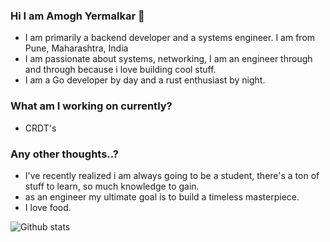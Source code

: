 ### Hi I am Amogh Yermalkar 👋

* I am primarily a backend developer and a systems engineer. I am from Pune, Maharashtra, India
* I am passionate about systems, networking, I am an engineer through and through because i love building cool stuff.
* I am a Go developer by day and a rust enthusiast by night.

### What am I working on currently?
* CRDT's

### Any other thoughts..?
* I've recently realized i am always going to be a student, there's a ton of stuff to learn, so much knowledge to gain.
* as an engineer my ultimate goal is to build a timeless masterpiece.
* I love food.

![Github stats](https://github-readme-stats.vercel.app/api?username=amoghyermalkar123)

